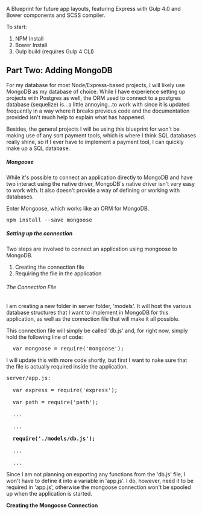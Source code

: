 A Blueprint for future app layouts, featuring Express with Gulp 4.0 and Bower components and SCSS compiler. 

To start:
  1. NPM Install
  2. Bower Install
  3. Gulp build (requires Gulp 4 CLI)

<h2>Part Two: Adding MongoDB</h2>
<p>For my database for most Node/Express-based projects, I will likely use MongoDB as my database of choice. While I have experience setting up projects with Postgres as well, the ORM used to connect to a postgres database (sequelize) is...a little annoying...to work with since it is updated frequently in a way where it breaks previous code and the documentation provided isn't much help to explain what has happened.</p>
<p>Besides, the general projects I will be using this blueprint for won't be making use of any sort payment tools, which is where I think SQL databases really shine, so if I ever have to implement a payment tool, I can quickly make up a SQL database.</p>
<h5>Mongoose</h5>
<p>While it's possible to connect an application directly to MongoDB and have two interact using the native driver, MongoDB's native driver isn't very easy to work with. It also doesn't provide a way of defining or working with databases.</p>
<p>Enter Mongoose, which works like an ORM for MongoDB.</p>
<pre>npm install --save mongoose</pre>
<h5>Setting up the connection</h5>
<p>Two steps are involved to connect an application using mongoose to MongoDB.</p>
<ol>
  <li>
    Creating the connection file
  </li>
  <li>
    Requiring the file in the application
  </li>
</ol>
<h6>The Connection File</h6>
<p>I am creating a new folder in server folder, 'models'. It will host the various database structures that I want to implement in MongoDB for this application, as well as the connection file that will make it all possible.</p>
<p>This connection file will simply be called 'db.js' and, for right now, simply hold the following line of code:</p>
<pre>
  var mongoose = require('mongoose');
</pre>
<p>I will update this with more code shortly, but first I want to nake sure that the file is actually required inside the application.</p>
<pre>
server/app.js: <br/>
  var express = require('express'); <br/>
  var path = require('path'); <br/>
  ...<br/>
  ...<br/>
  <strong>require('./models/db.js');</strong><br/>
  ...<br/>
  ...
</pre>
<p>Since I am not planning on exporting any functions from the 'db.js' file, I won't have to define it into a variable in 'app.js'. I do, however, need it to be required in 'app.js', otherwise the mongoose connection won't be spooled up when the application is started.</p>
<p><strong>Creating the Mongoose Connection</strong></p>





